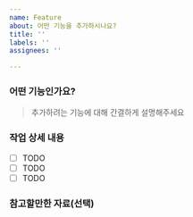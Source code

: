 ```yaml
---
name: Feature
about: 어떤 기능을 추가하시나요?
title: ''
labels: ''
assignees: ''

---
```


### 어떤 기능인가요?

> 추가하려는 기능에 대해 간결하게 설명해주세요

### 작업 상세 내용

- [ ] TODO
- [ ] TODO
- [ ] TODO

### 참고할만한 자료(선택)
